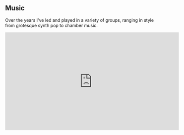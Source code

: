 ## Music

Over the years I've led and played in a variety of groups, ranging in style from grotesque synth pop to chamber music.

<iframe
  width="560"
  height="315"
  src="https://www.youtube.com/embed/WVeRdm1NV_E"
  title="YouTube video player"
  frameborder="0"
  allow="accelerometer; autoplay; clipboard-write; encrypted-media; gyroscope; picture-in-picture; web-share"
  allowfullscreen
></iframe>

